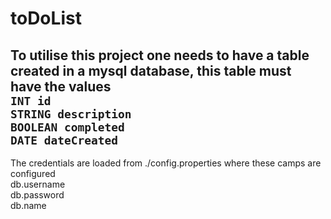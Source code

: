 # toDoList

To utilise this project one needs to have a table created in a mysql database, this table must have the values <br>
`INT id`<br>
`STRING description`<br>
`BOOLEAN completed`<br>
`DATE dateCreated`<br>
---
The credentials are loaded from ./config.properties
where these camps are configured<br>
db.username<br>
db.password<br>
db.name<br>